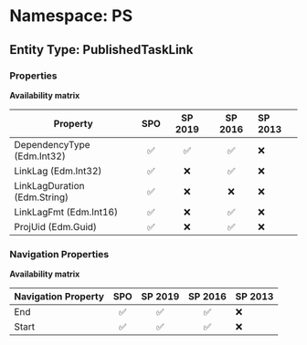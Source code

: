 # Namespace: PS

## Entity Type: PublishedTaskLink

### Properties

**Availability matrix**

Property | SPO | SP 2019 | SP 2016 | SP 2013
----------|:---:|:-------:|:-------:|:-------
DependencyType (Edm.Int32) | ✅ | ✅ | ✅ | ❌
LinkLag (Edm.Int32) | ✅ | ❌ | ✅ | ❌
LinkLagDuration (Edm.String) | ✅ | ❌ | ❌ | ❌
LinkLagFmt (Edm.Int16) | ✅ | ❌ | ✅ | ❌
ProjUid (Edm.Guid) | ✅ | ❌ | ✅ | ❌

### Navigation Properties

**Availability matrix**

Navigation Property | SPO | SP 2019 | SP 2016 | SP 2013
----------|:---:|:-------:|:-------:|:-------
End | ✅ | ✅ | ✅ | ❌
Start | ✅ | ✅ | ✅ | ❌